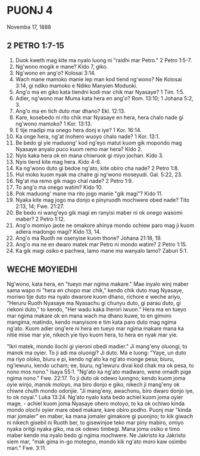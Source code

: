 # PUONJ 4
Novemba 17, 1888

## 2 PETRO 1:7-15

1. Duok kweth mag kite ma nyalo luong ni "raidhi mar Petro." 2 Petro 1:5-7.
2. Ng'wono mogik e mane? Kido 7, giko.
3. Ng'wono en ang'o? Kolosai 3:14.
4. Wach mane mamoko manie lep man kod tiend ng'wono? Ne Kolosai 3:14, gi ndiko mamoko e Ndiko Manyien Moduoki.
5. Ang'o ma en giko kata tiendni kodi mar chik mar Nyasaye? 1 Tim. 1:5.
6. Adier, ng'wono mar Muma kata hera en ang'o? Rom. 13:10; 1 Johana 5:2, 3.
7. Ang'o ma en tich duto mar dhano? Ekl. 12:13.
8. Kare, kosebedo ni rito chik mar Nyasaye en hera, hera chalo nade gi ng'wono mamoko? 1 Kor. 13:13.
9. E tije madipi ma onego hera donj e iye? 1 Kor. 16:14.
10. Ka onge hera, ng'at mohero wuoyo chalo nade? 1 Kor. 13:1.
11. Be bedo gi yie maduong' kod ng'eyo matut kuom gik mopondo mag Nyasaye anyalo puco kuom remo mar hera? Kido 2.
12. Nyis kaka hera ok en mana chiwruok gi miyo jochan. Kido 3.
13. Nyis tiend kite mag hera. Kido 4-6.
14. Ka ng'wono duto gi bedoe ng'ato, kite obiro cha nade? 2 Petro 1:8.
15. Hul moko kuom nyak ma chalre gi ng'wono moseyudi. Gal. 5:22, 23.
16. Ng'at ma remo gik mago chal nade? 2 Petro 1:9.
17. To ang'o ma onego watim? Kido 10.
18. Pok maduong' mane ma rito jogo manie "gik magi"? Kido 11.
19. Nyaka kite mag jogo ma donjo e pinyruodh mochwere obed nade? Tito 2:13, 14; Fwe. 21:27.
20. Be bedo ni wang'eyo gik magi en ranyisi maber ni ok onego wasomi maber? 2 Petro 1:12.
21. Ang'o momiyo jaote ne omakore ahinya mondo ochiew paro mag ji kuom adiera madongo magi? Kido 13, 14.
22. Ang'o ma Ruoth ne osenyise kuom thone? Johana 21:18, 19.
23. Ang'o ma ne en dwaro matek mar Petro ni mondo watim? 2 Petro 1:15.
24. Ka gik magi osiko e pachwa, lamo mane ma wanyalo lamo? Zaburi 5:1.

## WECHE MOYIEDHI

Ng'wono, kata hera, en "tueyo mar ngima makare." Mae inyalo winj maber sama wapo ni "hera en chopo mar chik," kendo chik duto mag Nyasaye, moriwo tije duto ma nyalo dwarore kuom dhano, richore e weche ariyo, "Heruru Ruoth Nyasaye ma Nyasachu gi chunyu duto, gi parau duto, gi riekoni duto," to kendo, "Her wadu kaka iherori iwuon." Hera ma en tueyo mar ngima makare ok en mana wach ma dhano kuwe, to en gimoro mangima, matindo, kendo manyisore e tim kata paro duto mag ngima ng'ato. Kuom adier ong'ere ni hera en tueyo mar ngima makare mana ka nitie mise mar yie, nikech yie tiyo kuom hera, to hera en nyak mar yie.

"Ikri matek, mondo ilochi gi yieroni obedi madier." Ji mang'eny oluongi, to manok ma oyier. To ji adi ma oluongi? Ji duto. Ma e luong: "Yaye, un duto ma riyo oloko, biuru e pi, kendo ng'ato ka ng'ato monge pesa; biuru, ng'iewuru, kendo ucham; ee, biuru, ng'iewuru divai kod chak ma ok pesa, to nono mos nono." Isaya 55:1. "Ng'ato ka ng'ato madwaro, wene omadh pige ngima nono." Fwe. 22:17. To ji duto ok odewo luongno; kendo kuom joma oyie winjo, manok moloyo, ma biro donjo e giko, nikech ji mang'eny ok chiwre chuth mondo odonjie. "Ji mang'eny, awachonu, biro dwaro donjo iye, to ok noyal." Luka 13:24. Ng'ato nyalo kata bedo achiel kuom joma oyier mage, - achiel kuom joma Nyasaye ohero moloyo, to ka ok ochiwo kinda mondo olochi oyier mare obed makare, kare obiro podho. Puonj mar "kinda mar jomaler" en maber, ka mana jomaler gimakore gi puonjno; to kik giwach ni nikech gisebil ni Ruoth ber, to gisewinjoe teko mar piny mabiro, omiyo nyaka oritgi nyaka giko, ma ok odewo timbegi. Mana joma osiko e timo maber kende ma nyalo bedo gi ngima mochwere. Ne Jakristo ka Jakristo siem mar, "mak gima in-go motegno, mondo kik ng'ato moro kaw osimbo mari." Fwe. 3:11.